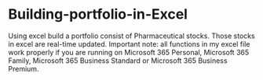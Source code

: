 # Building-portfolio-in-Excel
Using excel build a portfolio consist of Pharmaceutical stocks. Those stocks in excel are real-time updated.
Important note: all functions in my excel file work properly if you are running on Microsoft 365 Personal, Microsoft 365 Family, Microsoft 365 Business Standard or Microsoft 365 Business Premium.
